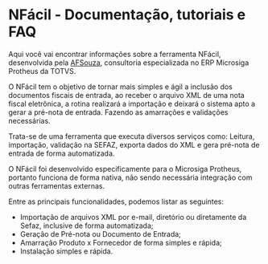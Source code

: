 # NFácil - Documentação, tutoriais e FAQ

Aqui você vai encontrar informações sobre a ferramenta NFácil, desenvolvida pela [AFSouza](https://www.afsouza.com.br), consultoria especializada no ERP Microsiga Protheus da TOTVS.

O NFácil tem o objetivo de tornar mais simples e ágil a inclusão dos documentos fiscais de entrada, ao receber o arquivo XML de uma nota fiscal eletrônica, a rotina realizará a importação e deixará o sistema apto a gerar a pré-nota de entrada. Fazendo as amarrações e validações necessárias.

Trata-se de uma ferramenta que executa diversos serviços como: Leitura, importação, validação na SEFAZ, exporta dados do XML e gera pré-nota de entrada de forma automatizada.

O NFácil foi desenvolvido especificamente para o Microsiga Protheus, portanto funciona de forma nativa, não sendo necessária integração com outras ferramentas externas.

Entre as principais funcionalidades, podemos listar as seguintes:

- Importação de arquivos XML por e-mail, diretório ou diretamente da Sefaz, inclusive de forma automatizada;
- Geração de Pré-nota ou Documento de Entrada;
- Amarração Produto x Fornecedor de forma simples e rápida;
- Instalação simples e rápida.
